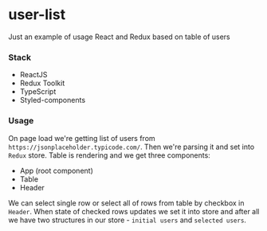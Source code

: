 # user-list

Just an example of usage React and Redux based on table of users

### Stack

- ReactJS
- Redux Toolkit
- TypeScript
- Styled-components

### Usage

On page load we're getting list of users from `https://jsonplaceholder.typicode.com/`.
Then we're parsing it and set into `Redux` store. Table is rendering and we get three components:

- App (root component)
- Table
- Header

We can select single row or select all of rows from table by checkbox in `Header`.
When state of checked rows updates we set it into store and after all we have two structures
in our store - `initial users` and `selected users`.

